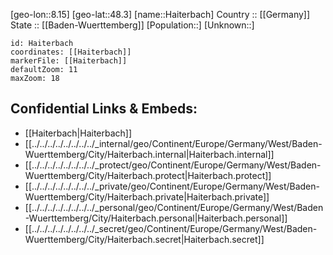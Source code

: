 ﻿---
location: [48.3,8.15] 
mapzoom: [7,12] 
mapmarker: city 
type: City
tags:
- geo/City


SpocWebEntityId: 30716
isDeleted: false
confidential: public

---
[geo-lon::8.15] 
[geo-lat::48.3] 
[name::Haiterbach] 
Country :: [[Germany]]  
State :: [[Baden-Wuerttemberg]] 
[Population::] 
[Unknown::] 


```leaflet
id: Haiterbach
coordinates: [[Haiterbach]] 
markerFile: [[Haiterbach]] 
defaultZoom: 11 
maxZoom: 18
```


## Confidential Links & Embeds: 
- [[Haiterbach|Haiterbach]]  
- [[../../../../../../../../_internal/geo/Continent/Europe/Germany/West/Baden-Wuerttemberg/City/Haiterbach.internal|Haiterbach.internal]] 
- [[../../../../../../../../_protect/geo/Continent/Europe/Germany/West/Baden-Wuerttemberg/City/Haiterbach.protect|Haiterbach.protect]] 
- [[../../../../../../../../_private/geo/Continent/Europe/Germany/West/Baden-Wuerttemberg/City/Haiterbach.private|Haiterbach.private]] 
- [[../../../../../../../../_personal/geo/Continent/Europe/Germany/West/Baden-Wuerttemberg/City/Haiterbach.personal|Haiterbach.personal]] 
- [[../../../../../../../../_secret/geo/Continent/Europe/Germany/West/Baden-Wuerttemberg/City/Haiterbach.secret|Haiterbach.secret]] 
